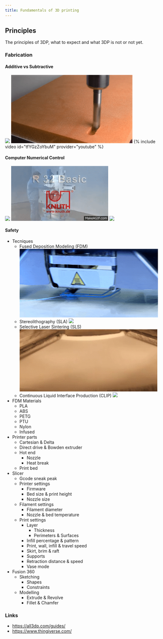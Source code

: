 ```yaml
---
title: Fundamentals of 3D printing
---
```


## Principles

The principles of 3DP, what to expect and what 3DP is not or not yet.

### Fabrication

#### Additive vs Subtractive
![](../assets/additive.gif)
![](../assets/subtractive.gif)
{% include video id="tfYGzZoYbuM" provider="youtube" %}

#### Computer Numerical Control

![](https://upload.wikimedia.org/wikipedia/commons/f/fb/Pantograph_animation.gif)
![](../assets/human.gif)
![](../assets/plotter.gif)

#### Safety

* Tecniques
  * Fused Deposition Modeling (FDM) ![](../assets/fdm.gif)
  * Stereolithography (SLA) ![](../assets/sla.gif)
  * Selective Laser Sintering (SLS) ![](../assets/sls.gif)
  * Continuous Liquid Interface Production (CLIP) ![](../assets/clip.gif)
* FDM Materials
  * PLA
  * ABS
  * PETG
  * PTU
  * Nylon
  * Infused
* Printer parts
  * Cartesian & Delta
  * Direct drive & Bowden extruder
  * Hot end
    * Nozzle
    * Heat break
  * Print bed
* Slicer
  * Gcode sneak peak
  * Printer settings
    * Firmware
    * Bed size & print height
    * Nozzle size
  * Filament settings
    * Filament diameter
    * Nozzle & bed temperature
  * Print settings
    * Layer
      * Thickness
      * Perimeters & Surfaces
    * Infill percentage & pattern
    * Print, wall, infill & travel speed
    * Skirt, brim & raft
    * Supports
    * Retraction distance & speed
    * Vase mode
* Fusion 360
  * Sketching
    * Shapes
    * Constraints
  * Modelling
    * Extrude & Revolve
    * Fillet & Chamfer

### Links

 * https://all3dp.com/guides/
 * https://www.thingiverse.com/